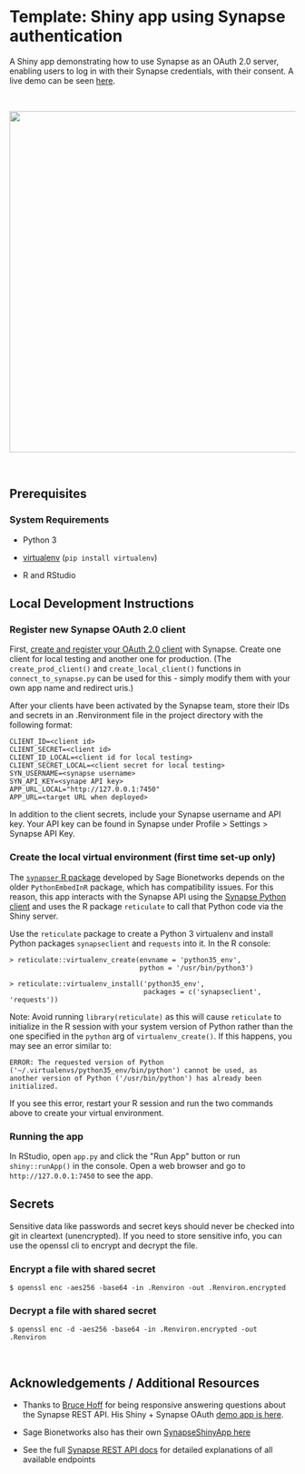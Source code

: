 # Template: Shiny app using Synapse authentication

A Shiny app demonstrating how to use Synapse as an OAuth 2.0 server, enabling users to log in with their Synapse credentials, with their consent. A live demo can be seen [here](https://wyss.shinyapps.io/shiny_synapse/).

<br>

<p align="center">
<img src="https://cdn.brandfolder.io/TLCWDQBL/as/q5x49y-b9da0w-9kuh1u/shiny_synapse_demo.gif" width="600">
</p>

<br>

## Prerequisites

### System Requirements

* Python 3

* [virtualenv](https://virtualenv.pypa.io/en/latest/) (`pip install virtualenv`)

* R and RStudio

## Local Development Instructions

### Register new Synapse OAuth 2.0 client

First, [create and register your OAuth 2.0 client](https://docs.synapse.org/articles/using_synapse_as_an_oauth_server.html) with Synapse. Create one client for local testing and another one for production. (The `create_prod_client()` and `create_local_client()` functions in `connect_to_synapse.py` can be used for this - simply modify them with your own app name and redirect uris.)

After your clients have been activated by the Synapse team, store their IDs and secrets in an .Renvironment file in the project directory with the following format:

```
CLIENT_ID=<client id>
CLIENT_SECRET=<client id>
CLIENT_ID_LOCAL=<client id for local testing>
CLIENT_SECRET_LOCAL=<client secret for local testing>
SYN_USERNAME=<synapse username>
SYN_API_KEY=<synape API key>
APP_URL_LOCAL="http://127.0.0.1:7450"
APP_URL=<target URL when deployed>
```

In addition to the client secrets, include your Synapse username and API key. Your API key can be found in Synapse under Profile > Settings > Synapse API Key.

### Create the local virtual environment (first time set-up only)

The [`synapser` R package](https://github.com/Sage-Bionetworks/synapser) developed by Sage Bionetworks depends on the older `PythonEmbedInR` package, which has compatibility issues. For this reason, this app interacts with the Synapse API using the [Synapse Python client](https://python-docs.synapse.org/build/html/) and uses the R package `reticulate` to call that Python code via the Shiny server.

Use the `reticulate` package to create a Python 3 virtualenv and install Python packages `synapseclient` and `requests` into it. In the R console:

```
> reticulate::virtualenv_create(envname = 'python35_env',
                                python = '/usr/bin/python3')

> reticulate::virtualenv_install('python35_env',
                                 packages = c('synapseclient', 'requests'))
```

Note: Avoid running `library(reticulate)` as this will cause `reticulate` to initialize in the R session with your system version of Python rather than the one specified in the `python` arg of `virtualenv_create()`. If this happens, you may see an error similar to:

```
ERROR: The requested version of Python ('~/.virtualenvs/python35_env/bin/python') cannot be used, as
another version of Python ('/usr/bin/python') has already been initialized.
```

If you see this error, restart your R session and run the two commands above to create your virtual environment.

### Running the app

In RStudio, open `app.py` and click the "Run App" button or run `shiny::runApp()` in the console. Open a web browser and go to `http://127.0.0.1:7450` to see the app.

## Secrets

Sensitive data like passwords and secret keys should never be checked into git in cleartext (unencrypted). If you need to store sensitive info, you can use the openssl cli to encrypt and decrypt the file.

### Encrypt a file with shared secret

```
$ openssl enc -aes256 -base64 -in .Renviron -out .Renviron.encrypted
```

### Decrypt a file with shared secret

```
$ openssl enc -d -aes256 -base64 -in .Renviron.encrypted -out .Renviron
```

<br>

## Acknowledgements / Additional Resources

* Thanks to [Bruce Hoff](https://github.com/brucehoff) for being responsive answering questions about the Synapse REST API. His Shiny + Synapse OAuth [demo app is here](https://github.com/brucehoff/ShinyOAuthExample).

* Sage Bionetworks also has their own [SynapseShinyApp here](https://github.com/Sage-Bionetworks/SynapseShinyApp)

* See the full [Synapse REST API docs](https://rest-docs.synapse.org/rest/index.html) for detailed explanations of all available endpoints
